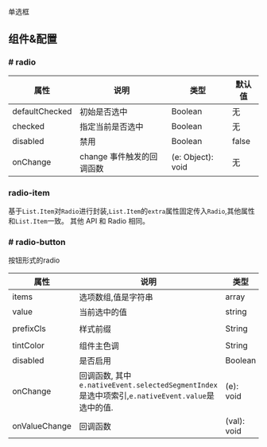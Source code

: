 
单选框

## 组件&配置

### # radio

属性 | 说明 | 类型 | 默认值
----|-----|------|------
defaultChecked |   初始是否选中   | Boolean  | 无 
checked    |   指定当前是否选中  | Boolean  | 无 
disabled      |  禁用  | Boolean |  false 
onChange    | change 事件触发的回调函数 | (e: Object): void |   无 


### radio-item

基于`List.Item`对`Radio`进行封装,`List.Item`的`extra`属性固定传入`Radio`,其他属性和`List.Item`一致。
其他 API 和 Radio 相同。


### # radio-button

按钮形式的radio

属性 | 说明 | 类型 | 默认值
----|-----|------|------
items  | 选项数组,值是字符串        | array |  []  
value  |  当前选中的值  | string |   
prefixCls  | 样式前缀        | String |  `am-segment`  
tintColor  | 组件主色调      | String |  `#2DB7F5`  
disabled  | 是否启用         | Boolean |  false  
onChange    | 回调函数, 其中`e.nativeEvent.selectedSegmentIndex`是选中项索引,`e.nativeEvent.value`是选中的值. | (e): void | 
onValueChange    |    回调函数   | (val): void | 
